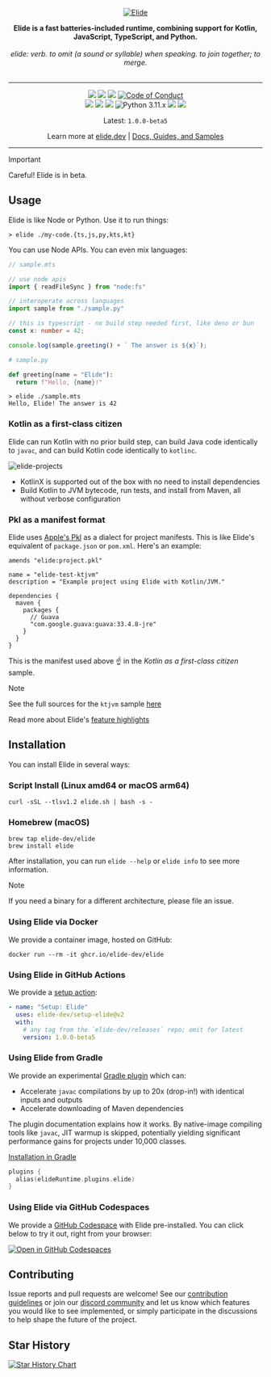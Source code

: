 <p align="center">
  <a href="https://github.com/elide-dev">
    <img src="https://static.elide.dev/assets/org-profile/creative/elide-banner-purple.png" alt="Elide" />
  </a>
</p>

<p align="center">
<b>Elide is a fast batteries-included runtime, combining support for Kotlin, JavaScript, TypeScript, and Python.</b>
<br />
<br />
<i>elide: verb. to omit (a sound or syllable) when speaking. to join together; to merge.</i>
<br />
<br />
</p>

<hr />

<p align="center">
  <a href="https://github.com/elide-dev/elide/actions/workflows/build.ci.yml"><img src="https://github.com/elide-dev/elide/actions/workflows/on.push.yml/badge.svg" /></a>
  <a href="https://codecov.io/gh/elide-dev/elide"><img src="https://codecov.io/gh/elide-dev/elide/branch/main/graph/badge.svg?token=FXxhJlpKG3" /></a>
  <a href="https://bestpractices.coreinfrastructure.org/projects/7690"><img src="https://bestpractices.coreinfrastructure.org/projects/7690/badge" /></a>
  <a href="https://github.com/elide-dev/elide"><img src="https://img.shields.io/badge/Contributor%20Covenant-v1.4-ff69b4.svg" alt="Code of Conduct" /></a>
  <br />
  <a href="https://elide.dev/discord"><img src="https://img.shields.io/discord/1119121740161884252?b1&logo=discord&logoColor=white&label=Discord" /></a>
  <a href="https://262.ecma-international.org/13.0/"><img src="https://img.shields.io/badge/-ECMA2024-blue.svg?logo=javascript&logoColor=white" /></a>
  <a href="https://typescriptlang.org"><img src="https://img.shields.io/badge/-TypeScript-blue.svg?logo=typescript&logoColor=white" /></a>
  <img alt="Python 3.11.x" src="https://img.shields.io/badge/Python%203.11.x-green?style=flat&logo=python&logoColor=white&color=blue">
  <a href="https://pkl-lang.org"><img src="https://img.shields.io/badge/-Pkl-blue.svg?logo=apple&logoColor=white" /></a>
  <a href="https://kotlinlang.org"><img src="https://img.shields.io/badge/-Kotlin-blue.svg?logo=kotlin&logoColor=white" /></a>
</p>

<p align="center">
Latest: <code>1.0.0-beta5</code>
</p>
<p align="center">
  Learn more at <a href="https://elide.dev">elide.dev</a> | <a href="https://docs.elide.dev">Docs, Guides, and Samples</a>
</p>

<hr />

> [!IMPORTANT]
> Careful! Elide is in beta.

## Usage

Elide is like Node or Python. Use it to run things:
```shell
> elide ./my-code.{ts,js,py,kts,kt}
```

You can use Node APIs. You can even mix languages:
```typescript
// sample.mts

// use node apis
import { readFileSync } from "node:fs"

// interoperate across languages 
import sample from "./sample.py"

// this is typescript - no build step needed first, like deno or bun
const x: number = 42;

console.log(sample.greeting() + ` The answer is ${x}`);
```
```python
# sample.py

def greeting(name = "Elide"):
  return f"Hello, {name}!"
```

```shell
> elide ./sample.mts
Hello, Elide! The answer is 42
```


### Kotlin as a first-class citizen

Elide can run Kotlin with no prior build step, can build Java code identically to `javac`, and can build Kotlin code identically to `kotlinc`.

![elide-projects](https://github.com/user-attachments/assets/489e1a69-d2b8-4242-82be-f7cfcd5ccbd1)

- KotlinX is supported out of the box with no need to install dependencies
- Build Kotlin to JVM bytecode, run tests, and install from Maven, all without verbose configuration

### Pkl as a manifest format

Elide uses [Apple's Pkl](https://pkl-lang.org) as a dialect for project manifests. This is like Elide's equivalent of `package.json` or `pom.xml`. Here's an example:

```pkl
amends "elide:project.pkl"

name = "elide-test-ktjvm"
description = "Example project using Elide with Kotlin/JVM."

dependencies {
  maven {
    packages {
      // Guava
      "com.google.guava:guava:33.4.8-jre"
    }
  }
}
```

This is the manifest used above :point_up: in the _Kotlin as a first-class citizen_ sample.

> [!NOTE]
> See the full sources for the `ktjvm` sample [here](https://github.com/elide-dev/elide/tree/main/packages/cli/src/projects/ktjvm)

Read more about Elide's [feature highlights](https://elide.dev)

## Installation

You can install Elide in several ways:

### Script Install (Linux amd64 or macOS arm64)
```shell
curl -sSL --tlsv1.2 elide.sh | bash -s -
```

### Homebrew (macOS)
```shell
brew tap elide-dev/elide
brew install elide
```

After installation, you can run `elide --help` or `elide info` to see more information.

> [!NOTE]
> If you need a binary for a different architecture, please file an issue.

### Using Elide via Docker

We provide a container image, hosted on GitHub:

```
docker run --rm -it ghcr.io/elide-dev/elide
```

### Using Elide in GitHub Actions

We provide a [setup action](https://github.com/marketplace/actions/setup-elide):

```yaml
- name: "Setup: Elide"
  uses: elide-dev/setup-elide@v2
  with:
    # any tag from the `elide-dev/releases` repo; omit for latest
    version: 1.0.0-beta5
```

### Using Elide from Gradle

We provide an experimental [Gradle plugin](https://github.com/elide-dev/gradle) which can:

- Accelerate `javac` compilations by up to 20x (drop-in!) with identical inputs and outputs
- Accelerate downloading of Maven dependencies

The plugin documentation explains how it works. By native-image compiling tools like `javac`, JIT warmup is skipped, potentially yielding significant performance gains for projects under 10,000 classes.

[Installation in Gradle](https://github.com/elide-dev/gradle)
```kotlin
plugins {
  alias(elideRuntime.plugins.elide)
}
```

### Using Elide via GitHub Codespaces

We provide a [GitHub Codespace](https://github.com/features/codespaces) with Elide pre-installed. You can click below to try it out, right from your browser:

[![Open in GitHub Codespaces](https://github.com/codespaces/badge.svg)](https://codespaces.new/elide-dev/elide?devcontainer_path=.devcontainer%2Fdevcontainer.json)

## Contributing

Issue reports and pull requests are welcome! See our [contribution guidelines](CONTRIBUTING.md) or join our [discord community](https://elide.dev/discord) and let us know which features you would like to see implemented, or simply participate in the discussions to help shape the future of the project.

## Star History

[![Star History Chart](https://api.star-history.com/svg?repos=elide-dev/elide&type=Date)](https://star-history.com/#elide-dev/elide)

[1]: https://kotlinlang.org/
[2]: https://graalvm.org/
[3]: https://micronaut.io/
[4]: https://reactjs.org/
[5]: https://developers.google.com/protocol-buffers
[6]: https://grpc.io/
[7]: https://developers.google.com/closure
[8]: https://bazel.build/
[9]: https://gradle.org/
[10]: https://developers.google.com/speed/pagespeed/module
[11]: https://github.com/sgammon/elide/tree/master
[12]: https://github.com/sgammon/elide
[13]: https://buf.build
[14]: https://esbuild.github.io/

